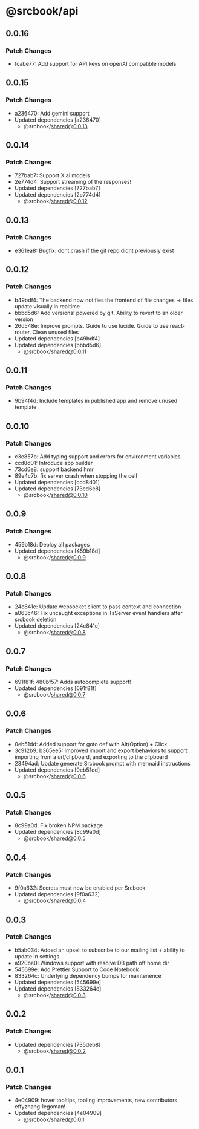 # @srcbook/api

## 0.0.16

### Patch Changes

- fcabe77: Add support for API keys on openAI compatible models

## 0.0.15

### Patch Changes

- a236470: Add gemini support
- Updated dependencies [a236470]
  - @srcbook/shared@0.0.13

## 0.0.14

### Patch Changes

- 727bab7: Support X ai models
- 2e774d4: Support streaming of the responses!
- Updated dependencies [727bab7]
- Updated dependencies [2e774d4]
  - @srcbook/shared@0.0.12

## 0.0.13

### Patch Changes

- e361ea8: Bugfix: dont crash if the git repo didnt previously exist

## 0.0.12

### Patch Changes

- b49bdf4: The backend now notifies the frontend of file changes -> files update visually in realtime
- bbbd5d6: Add versions! powered by git. Ability to revert to an older version
- 26d548e: Improve prompts. Guide to use lucide. Guide to use react-router. Clean unused files
- Updated dependencies [b49bdf4]
- Updated dependencies [bbbd5d6]
  - @srcbook/shared@0.0.11

## 0.0.11

### Patch Changes

- 9b94f4d: Include templates in published app and remove unused template

## 0.0.10

### Patch Changes

- c3e857b: Add typing support and errors for environment variables
- ccd8d01: Introduce app builder
- 73cd6e8: support backend hmr
- 89e4c7b: fix server crash when stopping the cell
- Updated dependencies [ccd8d01]
- Updated dependencies [73cd6e8]
  - @srcbook/shared@0.0.10

## 0.0.9

### Patch Changes

- 459b18d: Deploy all packages
- Updated dependencies [459b18d]
  - @srcbook/shared@0.0.9

## 0.0.8

### Patch Changes

- 24c841e: Update websocket client to pass context and connection
- a063c46: Fix uncaught exceptions in TsServer event handlers after srcbook deletion
- Updated dependencies [24c841e]
  - @srcbook/shared@0.0.8

## 0.0.7

### Patch Changes

- 691f81f: 480bf57: Adds autocomplete support!
- Updated dependencies [691f81f]
  - @srcbook/shared@0.0.7

## 0.0.6

### Patch Changes

- 0eb51dd: Added support for goto def with Alt(Option) + Click
- 3c912b9: b365ee5: Improved import and export behaviors to support importing from a url/clipboard, and exporting to the clipboard
- 23494ad: Update generate Srcbook prompt with mermaid instructions
- Updated dependencies [0eb51dd]
  - @srcbook/shared@0.0.6

## 0.0.5

### Patch Changes

- 8c99a0d: Fix broken NPM package
- Updated dependencies [8c99a0d]
  - @srcbook/shared@0.0.5

## 0.0.4

### Patch Changes

- 9f0a632: Secrets must now be enabled per Srcbook
- Updated dependencies [9f0a632]
  - @srcbook/shared@0.0.4

## 0.0.3

### Patch Changes

- b5ab034: Added an upsell to subscribe to our mailing list + ability to update in settings
- a920be0: Windows support with resolve DB path off home dir
- 545699e: Add Prettier Support to Code Notebook
- 833264c: Underlying dependency bumps for maintenence
- Updated dependencies [545699e]
- Updated dependencies [833264c]
  - @srcbook/shared@0.0.3

## 0.0.2

### Patch Changes

- Updated dependencies [735deb8]
  - @srcbook/shared@0.0.2

## 0.0.1

### Patch Changes

- 4e04909: hover tooltips, tooling improvements, new contributors effyzhang 1egoman!
- Updated dependencies [4e04909]
  - @srcbook/shared@0.0.1
